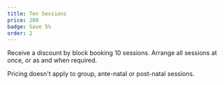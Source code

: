 ```yaml
---
title: Ten Sessions
price: 280
badge: Save 5%
order: 2
---
```


Receive a discount by block booking 10 sessions. Arrange all sessions at once, or as and when required. 

Pricing doesn't apply to group, ante-natal or post-natal sessions.
